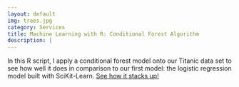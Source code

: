 ```yaml
---
layout: default
img: trees.jpg
category: Services
title: Machine Learning with R: Conditional Forest Algorithm
description: |
---
```

In this R script, I apply a conditional forest model onto our Titanic data set to see how well it does in comparison to our first model: the logistic regression model built with SciKit-Learn. [See how it stacks up!](https://github.com/robinphetsa/Data-Science/blob/master/Titanic/CForestTitanic%20-%20Best%20Model.R)
